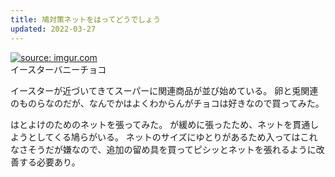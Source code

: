 ```yaml
---
title: 鳩対策ネットをはってどうでしょう
updated: 2022-03-27
---
```


<a href="https://imgur.com/nyydyaf"><img src="https://i.imgur.com/nyydyaf.png" title="source: imgur.com" /></a>  
イースターバニーチョコ

イースターが近づいてきてスーパーに関連商品が並び始めている。
卵と兎関連のものらなのだが、なんでかはよくわからんがチョコは好きなので買ってみた。

はとよけのためのネットを張ってみた。
が緩めに張ったため、ネットを貫通しようとしてくる鳩らがいる。
ネットのサイズにゆとりがあるため入ってはこれなさそうだが嫌なので、追加の留め具を買ってピシッとネットを張れるように改善する必要あり。
